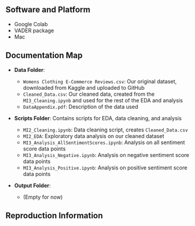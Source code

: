 ## Software and Platform

- Google Colab
- VADER package
- Mac

## Documentation Map

- **Data Folder**:
  - `Womens Clothing E-Commerce Reviews.csv`: Our original dataset, downloaded from Kaggle and uploaded to GitHub
  - `Cleaned_Data.csv`: Our cleaned data, created from the `MI3_Cleaning.ipynb` and used for the rest of the EDA and analysis
  - `DataAppendix.pdf`: Description of the data used

- **Scripts Folder**: Contains scripts for EDA, data cleaning, and analysis
  - `MI2_Cleaning.ipynb`: Data cleaning script, creates `Cleaned_Data.csv`
  - `MI2_EDA`: Exploratory data analysis on our cleaned dataset
  - `MI3_Analysis_AllSentimentScores.ipynb`: Analysis on all sentiment score data points
  - `MI3_Analysis_Negative.ipynb`: Analysis on negative sentiment score data points
  - `MI3_Analysis_Positive.ipynb`: Analysis on positive sentiment score data points

- **Output Folder**:
  - (Empty for now)

## Reproduction Information

